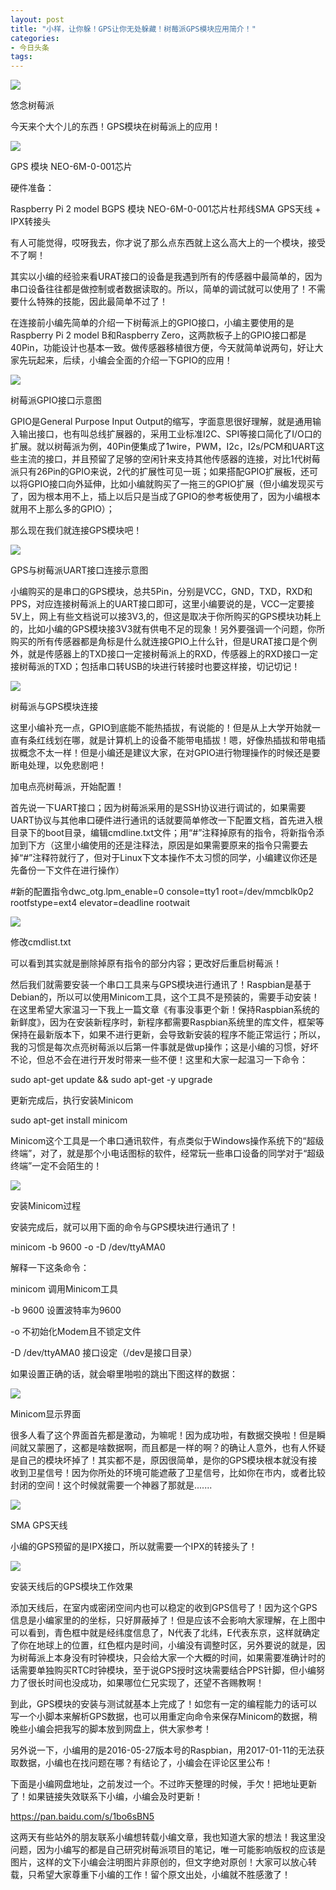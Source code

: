 ```yaml
---
layout: post
title: "小样，让你躲！GPS让你无处躲藏！树莓派GPS模块应用简介！"
categories:
- 今日头条
tags:
---
```

![](http://p3.pstatp.com/large/1538000594e706f93c0f)

悠念树莓派

今天来个大个儿的东西！GPS模块在树莓派上的应用！

![](http://p1.pstatp.com/large/15380005951d1e420be0)

GPS 模块 NEO-6M-0-001芯片

硬件准备：

Raspberry Pi 2 model BGPS 模块 NEO-6M-0-001芯片杜邦线SMA GPS天线 + IPX转接头

有人可能觉得，哎呀我去，你才说了那么点东西就上这么高大上的一个模块，接受不了啊！

其实以小编的经验来看URAT接口的设备是我遇到所有的传感器中最简单的，因为串口设备往往都是做控制或者数据读取的。所以，简单的调试就可以使用了！不需要什么特殊的技能，因此最简单不过了！

在连接前小编先简单的介绍一下树莓派上的GPIO接口，小编主要使用的是Raspberry Pi 2 model B和Raspberry Zero，这两款板子上的GPIO接口都是40Pin，功能设计也基本一致。做传感器移植很方便，今天就简单说两句，好让大家先玩起来，后续，小编会全面的介绍一下GPIO的应用！

![](http://p3.pstatp.com/large/153400036c13c3e8cf23)

树莓派GPIO接口示意图

GPIO是General Purpose Input Output的缩写，字面意思很好理解，就是通用输入输出接口，也有叫总线扩展器的，采用工业标准I2C、SPI等接口简化了I/O口的扩展。就以树莓派为例，40Pin便集成了1wire，PWM，I2c，I2s/PCM和UART这些主流的接口，并且预留了足够的空闲针来支持其他传感器的连接，对比1代树莓派只有26Pin的GPIO来说，2代的扩展性可见一斑；如果搭配GPIO扩展板，还可以将GPIO接口向外延伸，比如小编就购买了一拖三的GPIO扩展（但小编发现买亏了，因为根本用不上，插上以后只是当成了GPIO的参考板使用了，因为小编根本就用不上那么多的GPIO）；

那么现在我们就连接GPS模块吧！

![](http://p1.pstatp.com/large/159d000067c8afea96d2)

GPS与树莓派UART接口连接示意图

小编购买的是串口的GPS模块，总共5Pin，分别是VCC，GND，TXD，RXD和PPS，对应连接树莓派上的UART接口即可，这里小编要说的是，VCC一定要接5V上，网上有些文档说可以接3V3,的，但这是取决于你所购买的GPS模块功耗上的，比如小编的GPS模块接3V3就有供电不足的现象！另外要强调一个问题，你所购买的所有传感器都是角标是什么就连接GPIO上什么针，但是URAT接口是个例外，就是传感器上的TXD接口一定接树莓派上的RXD，传感器上的RXD接口一定接树莓派的TXD；包括串口转USB的块进行转接时也要这样接，切记切记！

![](http://p3.pstatp.com/large/15360005bf2efec9be8b)

树莓派与GPS模块连接

这里小编补充一点，GPIO到底能不能热插拔，有说能的！但是从上大学开始就一直有条红线划在哪，就是计算机上的设备不能带电插拔！嗯，好像热插拔和带电插拔概念不太一样！但是小编还是建议大家，在对GPIO进行物理操作的时候还是要断电处理，以免悲剧吧！

加电点亮树莓派，开始配置！

首先说一下UART接口；因为树莓派采用的是SSH协议进行调试的，如果需要UART协议与其他串口硬件进行通讯的话就要简单修改一下配置文档，首先进入根目录下的boot目录，编辑cmdline.txt文件；用“#”注释掉原有的指令，将新指令添加到下方（这里小编使用的还是注释法，原因是如果需要原来的指令只需要去掉“#”注释符就行了，但对于Linux下文本操作不太习惯的同学，小编建议你还是先备份一下文件在进行操作）

#新的配置指令dwc_otg.lpm_enable=0 console=tty1 root=/dev/mmcblk0p2 rootfstype=ext4 elevator=deadline rootwait

![](http://p3.pstatp.com/large/159d0000ab5675dcb7ef)

修改cmdlist.txt

可以看到其实就是删除掉原有指令的部分内容；更改好后重启树莓派！

然后我们就需要安装一个串口工具来与GPS模块进行通讯了！Raspbian是基于Debian的，所以可以使用Minicom工具，这个工具不是预装的，需要手动安装！在这里希望大家温习一下我上一篇文章《有事没事更个新！保持Raspbian系统的新鲜度》，因为在安装新程序时，新程序都需要Raspbian系统里的库文件，框架等保持在最新版本下，如果不进行更新，会导致新安装的程序不能正常运行；所以，我的习惯是每次点亮树莓派以后第一件事就是做up操作；这是小编的习惯，好坏不论，但总不会在进行开发时带来一些不便！这里和大家一起温习一下命令：

sudo apt-get update && sudo apt-get -y upgrade

更新完成后，执行安装Minicom

sudo apt-get install minicom

Minicom这个工具是一个串口通讯软件，有点类似于Windows操作系统下的“超级终端”，对了，就是那个小电话图标的软件，经常玩一些串口设备的同学对于“超级终端”一定不会陌生的！

![](http://p1.pstatp.com/large/15a10000170753a2b6f1)

安装Minicom过程

安装完成后，就可以用下面的命令与GPS模块进行通讯了！

minicom -b 9600 -o -D /dev/ttyAMA0

解释一下这条命令：

minicom 调用Minicom工具

-b 9600 设置波特率为9600

-o 不初始化Modem且不锁定文件

-D /dev/ttyAMA0 接口设定（/dev是接口目录）

如果设置正确的话，就会噼里啪啦的跳出下图这样的数据：

![](http://p3.pstatp.com/large/15320005f1d6793131ef)

Minicom显示界面

很多人看了这个界面首先都是激动，为嘛呢！因为成功啦，有数据交换啦！但是瞬间就又蒙圈了，这都是啥数据啊，而且都是一样的啊？的确让人意外，也有人怀疑是自己的模块坏掉了！其实都不是，原因很简单，是你的GPS模块根本就没有接收到卫星信号！因为你所处的环境可能遮蔽了卫星信号，比如你在市内，或者比较封闭的空间！这个时候就需要一个神器了那就是.......

![](http://p3.pstatp.com/large/15380005e310190d320d)

SMA GPS天线

小编的GPS预留的是IPX接口，所以就需要一个IPX的转接头了！

![](http://p9.pstatp.com/large/15360005fb41af0c7cad)

安装天线后的GPS模块工作效果

添加天线后，在室内或密闭空间内也可以稳定的收到GPS信号了！因为这个GPS信息是小编家里的的坐标，只好屏蔽掉了！但是应该不会影响大家理解，在上图中可以看到，青色框中就是经纬度信息了，N代表了北纬，E代表东京，这样就确定了你在地球上的位置，红色框内是时间，小编没有调整时区，另外要说的就是，因为树莓派上本身没有时钟模块，只会给大家一个大概的时间，如果需要准确计时的话需要单独购买RTC时钟模块，至于说GPS授时这块需要结合PPS针脚，但小编努力了很长时间也没成功，如果哪位仁兄实现了，还望不吝赐教啊！

到此，GPS模块的安装与测试就基本上完成了！如您有一定的编程能力的话可以写一个小脚本来解析GPS数据，也可以用重定向命令来保存Minicom的数据，稍晚些小编会把我写的脚本放到网盘上，供大家参考！

另外说一下，小编用的是2016-05-27版本号的Raspbian，用2017-01-11的无法获取数据，小编也在找问题在哪？有结论了，小编会在评论区里公布！

下面是小编网盘地址，之前发过一个。不过昨天整理的时候，手欠！把地址更新了！如果链接失效联系下小编，小编会及时更新！

https://pan.baidu.com/s/1bo6sBN5

这两天有些站外的朋友联系小编想转载小编文章，我也知道大家的想法！我这里没问题，因为小编写的都是自己研究树莓派项目的笔记，唯一可能影响版权的应该是图片，这样的文下小编会注明图片非原创的，但文字绝对原创！大家可以放心转载，只希望大家尊重下小编的工作！留个原文出处，小编就不胜感激了！